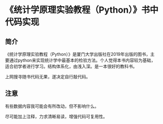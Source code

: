 # 《统计学原理实验教程（Python）》书中代码实现

## 简介

《统计学原理实验教程（Python）》是厦门大学出版社在2019年出版的图书，主要通过python来实现统计学中最基本的检验方法。个人觉得本书内容较为基础，适合初学者进行学习。结构体系化，由浅入深。是一本很好的教科书。

上网搜寻随书代码无果，遂决定自行敲代码。

## 注意

有些数据内容我可能会有所改动，但不影响什么。

尽可能加上注释，力求清晰易读，增强代码可复用性。
